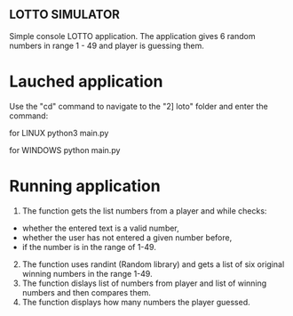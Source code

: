 ## LOTTO SIMULATOR

Simple console LOTTO application. The application gives 6 random numbers in range 1 - 49 and player is guessing them.


# Lauched application

Use the "cd" command to navigate to the "2] loto" folder and enter the command:

for LINUX
    python3 main.py

for WINDOWS
    python main.py


# Running application

1. The function gets the list numbers from a player and while checks:
- whether the entered text is a valid number,
- whether the user has not entered a given number before,
- if the number is in the range of 1-49.
2. The function uses randint (Random library) and gets a list of six original winning numbers in the range 1-49.
3. The function dislays list of numbers from player and list of winning numbers and then compares them.
4. The function displays how many numbers the player guessed.